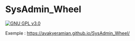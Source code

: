 # SysAdmin_Wheel

[![GNU GPL v3.0](http://www.gnu.org/graphics/gplv3-127x51.png)](http://www.gnu.org/licenses/gpl.html)

Exemple : https://avakyeramian.github.io/SysAdmin_Wheel/